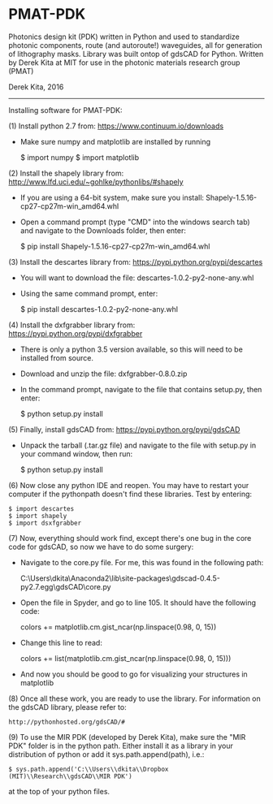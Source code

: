 # PMAT-PDK
Photonics design kit (PDK) written in Python and used to standardize photonic components, route (and autoroute!) waveguides, all for generation of lithography masks. Library was built ontop of gdsCAD for Python. Written by Derek Kita at MIT for use in the photonic materials research group (PMAT)

Derek Kita, 2016

---------------------------------------------------------------------------------------------------------------------

Installing software for PMAT-PDK:

(1) Install python 2.7 from:
	https://www.continuum.io/downloads
	
* Make sure numpy and matplotlib are installed by running
	
	$ import numpy
	$ import matplotlib

(2) Install the shapely library from:
	http://www.lfd.uci.edu/~gohlke/pythonlibs/#shapely
	
* If you are using a 64-bit system, make sure you install:
	Shapely-1.5.16-cp27-cp27m-win_amd64.whl
* Open a command prompt (type "CMD" into the windows search tab) and navigate to the Downloads folder, then enter:
	
	$ pip install Shapely-1.5.16-cp27-cp27m-win_amd64.whl

(3) Install the descartes library from:
	https://pypi.python.org/pypi/descartes

* You will want to download the file:
	descartes-1.0.2-py2-none-any.whl

* Using the same command prompt, enter:
	
	$ pip install descartes-1.0.2-py2-none-any.whl

(4) Install the dxfgrabber library from:
	https://pypi.python.org/pypi/dxfgrabber

* There is only a python 3.5 version available, so this will need to be installed from source.
* Download and unzip the file:
	dxfgrabber-0.8.0.zip
* In the command prompt, navigate to the file that contains setup.py, then enter:
	
	$ python setup.py install

(5) Finally, install gdsCAD from:
	https://pypi.python.org/pypi/gdsCAD

* Unpack the tarball (.tar.gz file) and navigate to the file with setup.py in your command window, then run:
	
	$ python setup.py install

(6) Now close any python IDE and reopen.  You may have to restart your computer if the pythonpath doesn't find these libraries.  Test by entering:

	$ import descartes
	$ import shapely
	$ import dsxfgrabber

(7) Now, everything should work find, except there's one bug in the core code for gdsCAD, so now we have to do some surgery:
* Navigate to the core.py file.  For me, this was found in the following path:

	C:\Users\dkita\Anaconda2\lib\site-packages\gdscad-0.4.5-py2.7.egg\gdsCAD\core.py

* Open the file in Spyder, and go to line 105.  It should have the following code:
	
	colors += matplotlib.cm.gist_ncar(np.linspace(0.98, 0, 15))

* Change this line to read:

	colors += list(matplotlib.cm.gist_ncar(np.linspace(0.98, 0, 15)))

* And now you should be good to go for visualizing your structures in matplotlib

(8) Once all these work, you are ready to use the library.  For information on the gdsCAD library, please refer to:

	http://pythonhosted.org/gdsCAD/#

(9) To use the MIR PDK (developed by Derek Kita), make sure the "MIR PDK" folder is in the python path.  Either install it as a library in your distribution of python or add it sys.path.append(path), i.e.:

	$ sys.path.append('C:\\Users\\dkita\\Dropbox (MIT)\\Research\\gdsCAD\\MIR PDK')

at the top of your python files.
